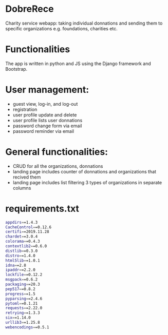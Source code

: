# DobreRece
Charity service webapp: taking individual donnations and sending them to specific organizations e.g. foundations, charities etc.


# Functionalities
The app is written in python and JS using the Django framework and Bootstrap.

# User management:
- guest view, log-in, and log-out
- registration
- user profile update and delete
- user profile lists user donnations
- password change form via email
- password reminder via email

# General functionalities:
- CRUD for all the organizations, donnations
- landing page includes counter of donnations and organizations that recived them
- landing page includes list filtering 3 types of organizations in separate columns

# requirements.txt
```sh
appdirs==1.4.3
CacheControl==0.12.6
certifi==2019.11.28
chardet==3.0.4
colorama==0.4.3
contextlib2==0.6.0
distlib==0.3.0
distro==1.4.0
html5lib==1.0.1
idna==2.8
ipaddr==2.2.0
lockfile==0.12.2
msgpack==0.6.2
packaging==20.3
pep517==0.8.2
progress==1.5
pyparsing==2.4.6
pytoml==0.1.21
requests==2.22.0
retrying==1.3.3
six==1.14.0
urllib3==1.25.8
webencodings==0.5.1
```
